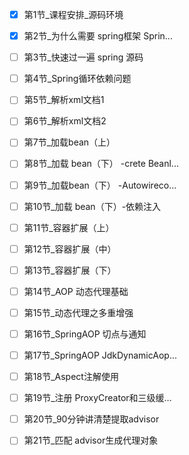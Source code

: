 - [x] 第1节_课程安排_源码环境
- [x] 第2节_为什么需要 spring框架 Sprin...
- [ ] 第3节_快速过一遍 spring 源码
- [ ] 第4节_Spring循环依赖问题
- [ ] 第5节_解析xml文档1
- [ ] 第6节_解析xml文档2
- [ ] 第7节_加载bean（上）
- [ ] 第8节_加载 bean（下） -crete Beanl...
- [ ] 第9节_加载bean（下） -Autowireco...
- [ ] 第10节_加载 bean（下）-依赖注入
- [ ] 第11节_容器扩展（上）
- [ ] 第12节_容器扩展（中）
- [ ] 第13节_容器扩展（下）
- [ ] 第14节_AOP 动态代理基础
- [ ] 第15节_动态代理之多重增强
- [ ] 第16节_SpringAOP 切点与通知
- [ ] 第17节_SpringAOP JdkDynamicAop...
- [ ] 第18节_Aspect注解使用
- [ ] 第19节_注册 ProxyCreator和三级缓…
- [ ] 第20节_90分钟讲清楚提取advisor
- [ ] 第21节_匹配 advisor生成代理对象


